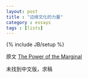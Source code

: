 ```yaml
---
layout: post
title : "边缘文化的力量"
category : essays
tags : [lists]
---
```

{% include JB/setup %}

原文 [The Power of the Marginal](http://www.paulgraham.com/marginal.html)  

未找到中文版，求稿  
